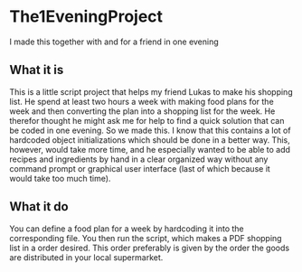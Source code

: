 # The1EveningProject
I made this together with and for a friend in one evening

## What it is
This is a little script project that helps my friend Lukas to make his shopping list.
He spend at least two hours a week with making food plans for the week and then 
converting the plan into a shopping list for the week. 
He therefor thought he might ask me for help to find a quick solution that can be 
coded in one evening. So we made this.
I know that this contains a lot of hardcoded object initializations which should be done in a better way.
This, however, would take more time, and he especially wanted to be able to add recipes and ingredients by hand in
a clear organized way without any command prompt or graphical user interface (last of which because it would take too much time).

## What it do
You can define a food plan for a week by hardcoding it into the corresponding file. You then run the script, which
makes a PDF shopping list in a order desired. This order preferably is given by the order the goods are distributed in your
local supermarket.
